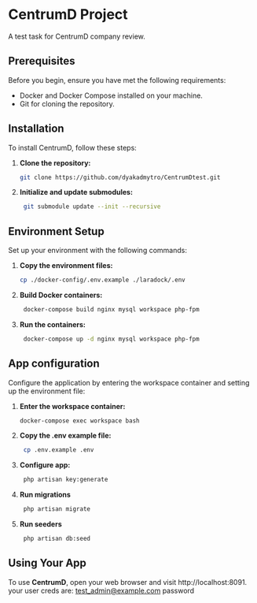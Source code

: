 # CentrumD Project

A test task for CentrumD company review.

## Prerequisites

Before you begin, ensure you have met the following requirements:
- Docker and Docker Compose installed on your machine.
- Git for cloning the repository.

## Installation

To install CentrumD, follow these steps:

1. **Clone the repository:**
   ```sh
   git clone https://github.com/dyakadmytro/CentrumDtest.git
   
2. **Initialize and update submodules:**
   ```sh
    git submodule update --init --recursive

## Environment Setup

Set up your environment with the following commands:
1. **Copy the environment files:**
   ```sh
   cp ./docker-config/.env.example ./laradock/.env

2. **Build Docker containers:**
   ```sh
    docker-compose build nginx mysql workspace php-fpm
   
3. **Run the containers:**
   ```sh
    docker-compose up -d nginx mysql workspace php-fpm

## App configuration
Configure the application by entering the workspace container and setting up the environment file:
1. **Enter the workspace container:**
   ```sh
   docker-compose exec workspace bash

2. **Copy the .env example file:**
   ```sh
    cp .env.example .env
   
3. **Configure app:**
   ```sh
    php artisan key:generate
   
4. **Run migrations**
   ```sh
    php artisan migrate
   
5. **Run seeders**
   ```sh
    php artisan db:seed

## Using Your App

To use **CentrumD**, open your web browser and visit http://localhost:8091.
your user creds are: test_admin@example.com password